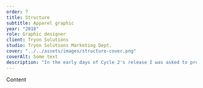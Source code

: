 ```yaml
---
order: 7
title: Structure
subtitle: Apparel graphic
year: "2018"
role: Graphic designer
client: Tryon Solutions
studio: Tryon Solutions Marketing Dept.
cover: "../../assets/images/structure-cover.png"
coverAlt: Some text
description: "In the early days of Cycle 2's release I was asked to provide a graphic for the demo team to wear during industry events and trade shows. Cycle was still considered a new application and we were trying to build some energy around the product's branding and concept — namely that it was a blueprint to guide your testing efforts."
---
```


Content